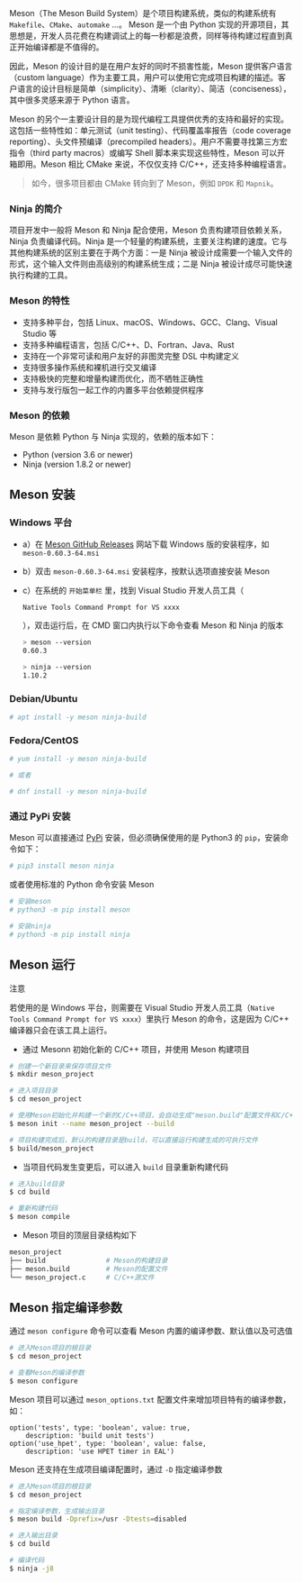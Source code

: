 Meson（The Meson Build System）是个项目构建系统，类似的构建系统有 `Makefile`、`CMake`、`automake` …。 Meson 是一个由 Python 实现的开源项目，其思想是，开发人员花费在构建调试上的每一秒都是浪费，同样等待构建过程直到真正开始编译都是不值得的。

因此，Meson 的设计目的是在用户友好的同时不损害性能，Meson 提供客户语言（custom language）作为主要工具，用户可以使用它完成项目构建的描述。客户语言的设计目标是简单（simplicity）、清晰（clarity）、简洁（conciseness），其中很多灵感来源于 Python 语言。

Meson 的另个一主要设计目的是为现代编程工具提供优秀的支持和最好的实现。这包括一些特性如：单元测试（unit testing）、代码覆盖率报告（code coverage reporting）、头文件预编译（precompiled headers）。用户不需要寻找第三方宏指令（third party macros）或编写 Shell 脚本来实现这些特性，Meson 可以开箱即用。Meson 相比 CMake 来说，不仅仅支持 C/C++，还支持多种编程语言。

> 如今，很多项目都由 CMake 转向到了 Meson，例如 `DPDK` 和 `Mapnik`。

### Ninja 的简介

项目开发中一般将 Meson 和 Ninja 配合使用，Meson 负责构建项目依赖关系，Ninja 负责编译代码。Ninja 是一个轻量的构建系统，主要关注构建的速度。它与其他构建系统的区别主要在于两个方面：一是 Ninja 被设计成需要一个输入文件的形式，这个输入文件则由高级别的构建系统生成；二是 Ninja 被设计成尽可能快速执行构建的工具。

### Meson 的特性

- 支持多种平台，包括 Linux、macOS、Windows、GCC、Clang、Visual Studio 等
- 支持多种编程语言，包括 C/C++、D、Fortran、Java、Rust
- 支持在一个非常可读和用户友好的非图灵完整 DSL 中构建定义
- 支持很多操作系统和裸机进行交叉编译
- 支持极快的完整和增量构建而优化，而不牺牲正确性
- 支持与发行版包一起工作的内置多平台依赖提供程序

### Meson 的依赖

Meson 是依赖 Python 与 Ninja 实现的，依赖的版本如下：

- Python (version 3.6 or newer)
- Ninja (version 1.8.2 or newer)

## Meson 安装

### Windows 平台

- a）在 [Meson GitHub Releases](https://github.com/mesonbuild/meson/releases) 网站下载 Windows 版的安装程序，如 `meson-0.60.3-64.msi`

- b）双击 `meson-0.60.3-64.msi` 安装程序，按默认选项直接安装 Meson

- c）在系统的 `开始菜单栏` 里，找到 Visual Studio 开发人员工具（

  ```sh
  Native Tools Command Prompt for VS xxxx
  ```

  ），双击运行后，在 CMD 窗口内执行以下命令查看 Meson 和 Ninja 的版本

  ```sh
  > meson --version
  0.60.3
  
  > ninja --version
  1.10.2
  ```

### Debian/Ubuntu

```sh
# apt install -y meson ninja-build
```

### Fedora/CentOS

```sh
# yum install -y meson ninja-build

# 或者

# dnf install -y meson ninja-build
```

### 通过 PyPi 安装

Meson 可以直接通过 [PyPi](https://pypi.python.org/pypi/meson) 安装，但必须确保使用的是 Python3 的 `pip`，安装命令如下：

```sh
# pip3 install meson ninja
```

或者使用标准的 Python 命令安装 Meson

```sh
# 安装meson
# python3 -m pip install meson

# 安装ninja
# python3 -m pip install ninja
```

## Meson 运行

注意

若使用的是 Windows 平台，则需要在 Visual Studio 开发人员工具（`Native Tools Command Prompt for VS xxxx`）里执行 Meson 的命令，这是因为 C/C++ 编译器只会在该工具上运行。

- 通过 Mesonn 初始化新的 C/C++ 项目，并使用 Meson 构建项目

```sh
# 创建一个新目录来保存项目文件
$ mkdir meson_project

# 进入项目目录
$ cd meson_project

# 使用Meson初始化并构建一个新的C/C++项目，会自动生成"meson.build"配置文件和C/C++源文件
$ meson init --name meson_project --build

# 项目构建完成后，默认的构建目录是build，可以直接运行构建生成的可执行文件
$ build/meson_project
```

- 当项目代码发生变更后，可以进入 `build` 目录重新构建代码

```sh
# 进入build目录
$ cd build

# 重新构建代码
$ meson compile
```

- Meson 项目的顶层目录结构如下

```sh
meson_project
├── build               # Meson的构建目录
├── meson.build         # Meson的配置文件
└── meson_project.c     # C/C++源文件
```

## Meson 指定编译参数

通过 `meson configure` 命令可以查看 Meson 内置的编译参数、默认值以及可选值

```sh
# 进入Meson项目的根目录
$ cd meson_project

# 查看Meson的编译参数
$ meson configure
```

Meson 项目可以通过 `meson_options.txt` 配置文件来增加项目特有的编译参数，如：

```text
option('tests', type: 'boolean', value: true,
	description: 'build unit tests')
option('use_hpet', type: 'boolean', value: false,
	description: 'use HPET timer in EAL')
```

Meson 还支持在生成项目编译配置时，通过 `-D` 指定编译参数

```sh
# 进入Meson项目的根目录
$ cd meson_project

# 指定编译参数，生成输出目录
$ meson build -Dprefix=/usr -Dtests=disabled

# 进入输出目录
$ cd build

# 编译代码
$ ninja -j8
```